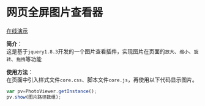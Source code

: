 # 网页全屏图片查看器
[在线演示](http://huangjiesen.github.io/other/demo/photoviewer/index.html) 

**简介**：  
这是基于`jquery1.8.3`开发的一个图片查看插件，实现图片在页面的`放大`、`缩小`、`旋转`、`拖拽`等功能

**使用方法**：  
  在页面中引入样式文件`core.css`、脚本文件`core.js`，再使用以下代码显示图片。
``` javascript
var pv=PhotoViewer.getInstance();
pv.show(图片路径数组);
```

